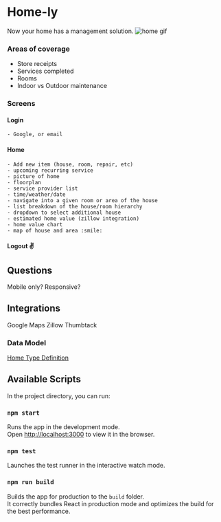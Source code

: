 # Home-ly
Now your home has a management solution.
![home gif](https://cdn.dribbble.com/users/130603/screenshots/7849095/media/6fb527d11feddd7fb364273cba6eebb8.gif)

### Areas of coverage
* Store receipts
* Services completed
* Rooms
* Indoor vs Outdoor maintenance

### Screens
  #### Login
    - Google, or email
  #### Home
    - Add new item (house, room, repair, etc)
    - upcoming recurring service
    - picture of home
    - floorplan
    - service provider list
    - time/weather/date
    - navigate into a given room or area of the house
    - list breakdown of the house/room hierarchy
    - dropdown to select additional house
    - estimated home value (zillow integration)
    - home value chart
    - map of house and area :smile:
  #### Logout :v:
  
## Questions
  Mobile only?
  Responsive?

## Integrations
  Google Maps
  Zillow
  Thumbtack

### Data Model
[Home Type Definition](./src/types/home.types.ts)

## Available Scripts

In the project directory, you can run:

### `npm start`

Runs the app in the development mode.\
Open [http://localhost:3000](http://localhost:3000) to view it in the browser.

### `npm test`

Launches the test runner in the interactive watch mode.

### `npm run build`

Builds the app for production to the `build` folder.\
It correctly bundles React in production mode and optimizes the build for the best performance.
